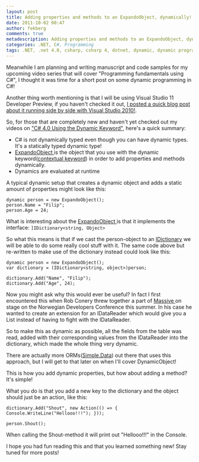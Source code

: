 ```yaml
---
layout: post
title: Adding properties and methods to an ExpandoObject, dynamically!
date: 2011-10-02 00:47
author: fekberg
comments: true
metadescription: Adding properties and methods to an ExpandoObject, dynamically!
categories: .NET, C#, Programming
tags: .NET, .net 4.0, csharp, csharp 4, dotnet, dynamic, dynamic programming, expandoobject
---
```

Meanwhile I am planning and writing manuscript and code samples for my upcoming video series that will cover "Programming fundamentals using C#", I thought it was time for a short post on some dynamic programming in C#!<!--excerpt-->

Another thing worth mentioning is that I will be using Visual Studio 11 Developer Preview, if you haven't checked it out, <a href="http://filipekberg.se/2011/09/19/visual-studio-11-and-visual-studio-2010-side-by-side/">I posted a quick blog post about it running side by side with Visual Studio 2010!</a>.

So, for those that are completely new and haven't yet checked out my videos on <a href="http://filipekberg.se/2011/07/21/c-4-0-using-the-dynamic-keyword/">"C# 4.0 Using the Dynamic Keyword"</a>, here's a quick summary:

<ul>
	<li>C# is not dynamically typed even though you can have dynamic types. It's a statically typed dynamic type!</li>
	<li><a href="http://msdn.microsoft.com/en-us/library/system.dynamic.expandoobject.aspx">ExpandoObject </a>is the object that you use with the dynamic keyword(<a href="http://msdn.microsoft.com/en-us/library/the35c6y.aspx">contextual keyword</a>) in order to add properties and methods dynamically.</li>
	<li>Dynamics are evaluated at runtime</li>
</ul>

A typical dynamic setup that creates a dynamic object and adds a static amount of properties might look like this:

	dynamic person = new ExpandoObject();
	person.Name = "Filip";
	person.Age = 24;

What is interesting about the <a href="http://msdn.microsoft.com/en-us/library/system.dynamic.expandoobject.aspx">ExpandoObject </a>is that it implements the interface: `]IDictionary<string, Object>`

So what this means is that if we cast the person-object to an <a href="http://msdn.microsoft.com/en-us/library/s4ys34ea.aspx">IDictionary</a> we will be able to do some really cool stuff with it. The same code above but re-written to make use of the dictionary instead could look like this:

	dynamic person = new ExpandoObject();
	var dictionary = (IDictionary<string, object>)person;

	dictionary.Add("Name", "Filip");
	dictionary.Add("Age", 24);

Now you might ask why this would ever be useful? In fact I first encountered this when Rob Conery threw together a part of <a href="https://github.com/robconery/massive">Massive </a>on stage on the Norwegian Developers Conference this summer. In his case he wanted to create an extension for an IDataReader which would give you a List<dynamic> instead of having to fight with the IDataReader.

So to make this as dynamic as possible, all the fields from the table was read, added with their corresponding values from the IDataReader into the dictionary, which made the whole thing very dynamic. 

There are actually more ORMs(<a href="https://github.com/markrendle/Simple.Data">Simple.Data</a>) out there that uses this approach, but I will get to that later on when I'll cover DynamicObject!

This is how you add dynamic properties, but how about adding a method? It's simple!

What you do is that you add a new key to the dictionary and the object should just be an action, like this:

	dictionary.Add("Shout", new Action(() => { Console.WriteLine("Hellooo!!!"); }));

	person.Shout();

When calling the Shout-method it will print out "Hellooo!!!" in the Console.

I hope you had fun reading this and that you learned something new! Stay tuned for more posts!

